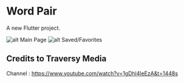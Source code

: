 # Word Pair

A new Flutter project.

![alt Main Page](https://github.com/jerichogragasin/testapp/blob/[branch]/image.jpg?raw=true)
![alt Saved/Favorites](https://github.com/jerichogragasin/testapp/blob/[branch]/image.jpg?raw=true)

## Credits to Traversy Media
Channel : https://www.youtube.com/watch?v=1gDhl4leEzA&t=1448s

